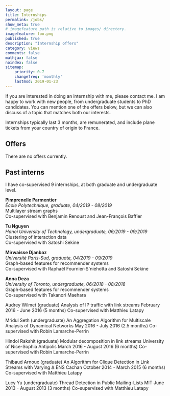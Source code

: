 ```yaml
---
layout: page
title: Internships
permalink: /jobs/
show_meta: true
# imagefeature path is relative to images/ directory.
imagefeature: foo.png
published: true
description: "Internship offers"
category: views
comments: false
mathjax: false
noindex: false
sitemap:
    priority: 0.7
    changefreq: 'monthly'
    lastmod: 2019-01-23
---
```



If you are interested in doing an internship with me, please contact me. I am happy to work with new people, from undergraduate students to PhD candidates.
You can mention one of the offers below, but we can also discuss of a topic that matches both our interests.

Internships typically last 3 months, are remunerated, and include plane tickets from your country of origin to France.

## Offers

There are no offers currently.
<!--- <span class="label label-default">OPEN</span> Community detection in interaction streams-->
<!--- Structure-based models for machine learning-->

## Past interns
I have co-supervised 9 internships, at both graduate and undergraduate level.

**Pimprenelle Parmentier**<br>
*École Polytechnique, graduate, 04/2019 - 08/2019*<br>
Multilayer stream graphs<br>
Co-supervised with Benjamin Renoust and Jean-François Baffier

**Tu Nguyen**<br>
*Hanoi University of Technology, undergraduate, 06/2019 - 09/2019*<br>
Clustering of interaction data<br>
Co-supervised with Satoshi Sekine

**Mirwaisse Djanbaz**<br>
*Université Paris-Sud, graduate, 04/2019 - 09/2019*<br>
Graph-based features for recommender systems<br>
Co-supervised with Raphaël Fournier-S'niehotta and Satoshi Sekine

**Anna Deza**<br>
*University of Toronto, undergraduate, 06/2018 - 08/2018*<br>
Graph-based features for recommender systems<br>
Co-supervised with Takanori Maehara

Audrey Wilmet (graduate)
Analysis of IP traffic with link streams
February 2016 - June 2016 (5 months)
Co-supervised with Matthieu Latapy

Mridul Seth (undergraduate)
An Aggregation Algorithm for Multiscale Analysis of Dynamical Networks
May 2016 - July 2016 (2.5 months)
Co-supervised with Robin Lamarche-Perrin

Hindol Rakshit (graduate)
Modular decomposition in link streams	University of Nice-Sophia Antipolis
March 2016 - August 2016 (6 months)
Co-supervised with Robin Lamarche-Perrin

Thibaud Arnoux (graduate)
An Algorithm for Clique Detection in Link Streams with Varying Δ	ENS Cachan
October 2014 - March 2015 (6 months)
Co-supervised with Matthieu Latapy

Lucy Yu (undergraduate)
Thread Detection in Public Mailing-Lists	MIT
June 2013 - August 2013 (3 months)
Co-supervised with Matthieu Latapy

